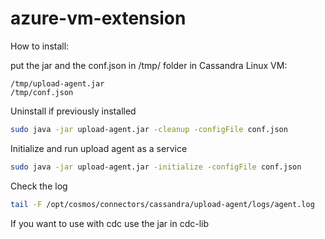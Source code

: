 # azure-vm-extension

How to install:

put the jar and the conf.json in /tmp/ folder in Cassandra Linux VM:
 ```console
/tmp/upload-agent.jar
/tmp/conf.json
```

Uninstall if previously installed
```bash
sudo java -jar upload-agent.jar -cleanup -configFile conf.json
```

Initialize and run upload agent as a service
```bash
sudo java -jar upload-agent.jar -initialize -configFile conf.json
```

Check the log
```bash
tail -F /opt/cosmos/connectors/cassandra/upload-agent/logs/agent.log
```

If you want to use with cdc use the jar in cdc-lib
